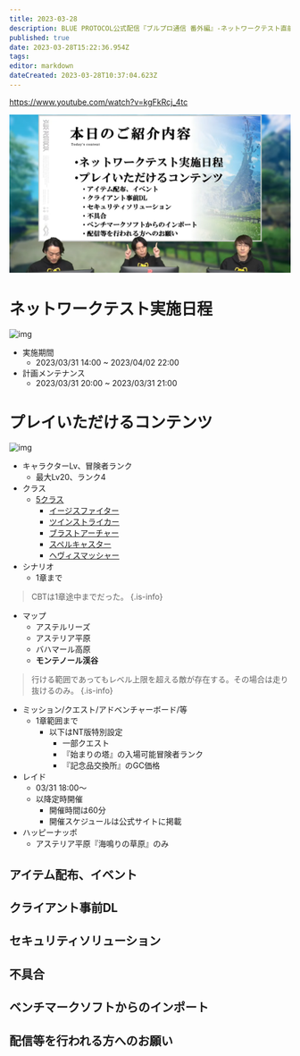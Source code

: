 ```yaml
---
title: 2023-03-28
description: BLUE PROTOCOL公式配信『ブルプロ通信 番外編』-ネットワークテスト直前配信-
published: true
date: 2023-03-28T15:22:36.954Z
tags: 
editor: markdown
dateCreated: 2023-03-28T10:37:04.623Z
---
```


https://www.youtube.com/watch?v=kgFkRcj_4tc

![blue_protocol公式配信『ブルプロ通信_番外編』-ネットワークテスト直前配信-_11-12_screenshot.png](/blue_protocol公式配信『ブルプロ通信_番外編』-ネットワークテスト直前配信-_11-12_screenshot.png)

# ネットワークテスト実施日程
![img](https://pbs.twimg.com/media/FsTWf5zaYAEciHm?format=jpg&name=small)
+ 実施期間
	+ 2023/03/31 14:00 ~ 2023/04/02 22:00
+ 計画メンテナンス
	+ 2023/03/31 20:00 ~ 2023/03/31 21:00


# プレイいただけるコンテンツ
![img](https://pbs.twimg.com/media/FsTW9TaakAAgMbO?format=png&name=small)
+ キャラクターLv、冒険者ランク
  + 最大Lv20、ランク4
+ クラス
  + [5クラス](/クラス/)
    + [イージスファイター](/クラス/イージスファイター)
    + [ツインストライカー](/クラス/ツインストライカー)
    + [ブラストアーチャー](/クラス/ブラストアーチャー)
    + [スペルキャスター](/クラス/スペルキャスター)
    + [ヘヴィスマッシャー](/クラス/ヘヴィスマッシャー)
+ シナリオ
  + 1章まで
>   CBTは1章途中までだった。
{.is-info}

+ マップ
  + アステルリーズ
  + アステリア平原
  + バハマール高原
  + **モンテノール渓谷**
>   行ける範囲であってもレベル上限を超える敵が存在する。その場合は走り抜けるのみ。
{.is-info}

+ ミッション/クエスト/アドベンチャーボード/等
  + 1章範囲まで
    + 以下はNT版特別設定
      + 一部クエスト
      + 『始まりの塔』の入場可能冒険者ランク
      + 『記念品交換所』のGC価格
+ レイド
  + 03/31 18:00～
  + 以降定時開催
    + 開催時間は60分
    + 開催スケジュールは公式サイトに掲載
+ ハッピーナッポ
  + アステリア平原『海鳴りの草原』のみ

## アイテム配布、イベント

## クライアント事前DL

## セキュリティソリューション

## 不具合

## ベンチマークソフトからのインポート

## 配信等を行われる方へのお願い